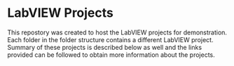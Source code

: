 # LabVIEW Projects

This repostory was created to host the LabVIEW projects for demonstration. Each folder in the folder structure contains a different LabVIEW project. Summary of these projects is described below as well and the links provided can be followed to obtain more information about the projects.
